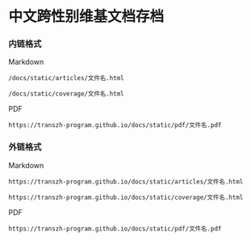 # 中文跨性别维基文档存档

### 内链格式

Markdown

    /docs/static/articles/文件名.html
    
    /docs/static/coverage/文件名.html

PDF

    https://transzh-program.github.io/docs/static/pdf/文件名.pdf

### 外链格式

Markdown

    https://transzh-program.github.io/docs/static/articles/文件名.html
    
    https://transzh-program.github.io/docs/static/coverage/文件名.html

PDF

    https://transzh-program.github.io/docs/static/pdf/文件名.pdf
